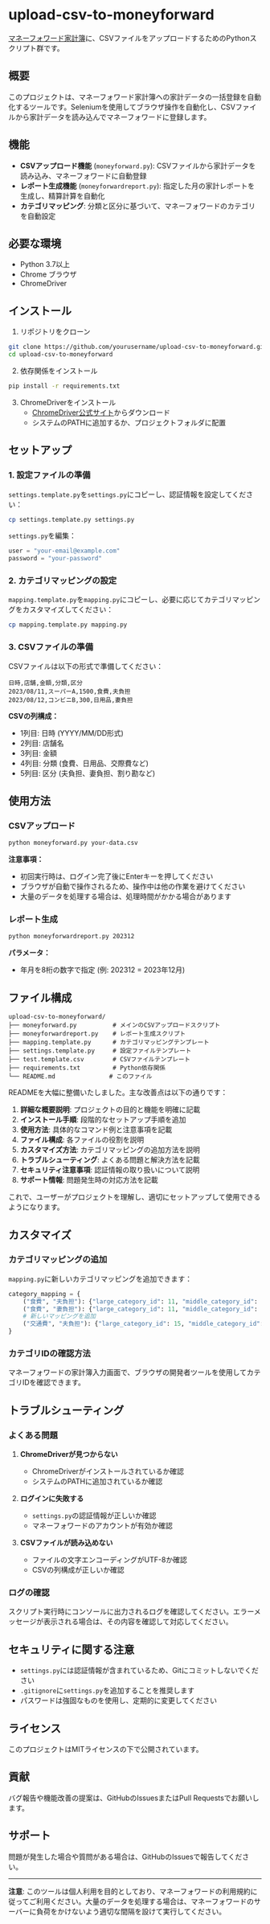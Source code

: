 # upload-csv-to-moneyforward

[マネーフォワード家計簿](https://moneyforward.com/)に、CSVファイルをアップロードするためのPythonスクリプト群です。

## 概要

このプロジェクトは、マネーフォワード家計簿への家計データの一括登録を自動化するツールです。Seleniumを使用してブラウザ操作を自動化し、CSVファイルから家計データを読み込んでマネーフォワードに登録します。

## 機能

- **CSVアップロード機能** (`moneyforward.py`): CSVファイルから家計データを読み込み、マネーフォワードに自動登録
- **レポート生成機能** (`moneyforwardreport.py`): 指定した月の家計レポートを生成し、精算計算を自動化
- **カテゴリマッピング**: 分類と区分に基づいて、マネーフォワードのカテゴリを自動設定

## 必要な環境

- Python 3.7以上
- Chrome ブラウザ
- ChromeDriver

## インストール

1. リポジトリをクローン
```bash
git clone https://github.com/yourusername/upload-csv-to-moneyforward.git
cd upload-csv-to-moneyforward
```

2. 依存関係をインストール
```bash
pip install -r requirements.txt
```

3. ChromeDriverをインストール
   - [ChromeDriver公式サイト](https://chromedriver.chromium.org/)からダウンロード
   - システムのPATHに追加するか、プロジェクトフォルダに配置

## セットアップ

### 1. 設定ファイルの準備

`settings.template.py`を`settings.py`にコピーし、認証情報を設定してください：

```bash
cp settings.template.py settings.py
```

`settings.py`を編集：
```python
user = "your-email@example.com"
password = "your-password"
```

### 2. カテゴリマッピングの設定

`mapping.template.py`を`mapping.py`にコピーし、必要に応じてカテゴリマッピングをカスタマイズしてください：

```bash
cp mapping.template.py mapping.py
```

### 3. CSVファイルの準備

CSVファイルは以下の形式で準備してください：

```csv
日時,店舗,金額,分類,区分
2023/08/11,スーパーA,1500,食費,夫負担
2023/08/12,コンビニB,300,日用品,妻負担
```

**CSVの列構成：**
- 1列目: 日時 (YYYY/MM/DD形式)
- 2列目: 店舗名
- 3列目: 金額
- 4列目: 分類 (食費、日用品、交際費など)
- 5列目: 区分 (夫負担、妻負担、割り勘など)

## 使用方法

### CSVアップロード

```bash
python moneyforward.py your-data.csv
```

**注意事項：**
- 初回実行時は、ログイン完了後にEnterキーを押してください
- ブラウザが自動で操作されるため、操作中は他の作業を避けてください
- 大量のデータを処理する場合は、処理時間がかかる場合があります

### レポート生成

```bash
python moneyforwardreport.py 202312
```

**パラメータ：**
- 年月を8桁の数字で指定 (例: 202312 = 2023年12月)

## ファイル構成

```
upload-csv-to-moneyforward/
├── moneyforward.py          # メインのCSVアップロードスクリプト
├── moneyforwardreport.py    # レポート生成スクリプト
├── mapping.template.py      # カテゴリマッピングテンプレート
├── settings.template.py     # 設定ファイルテンプレート
├── test.template.csv        # CSVファイルテンプレート
├── requirements.txt         # Python依存関係
└── README.md               # このファイル
```

READMEを大幅に整備いたしました。主な改善点は以下の通りです：

1. **詳細な概要説明**: プロジェクトの目的と機能を明確に記載
2. **インストール手順**: 段階的なセットアップ手順を追加
3. **使用方法**: 具体的なコマンド例と注意事項を記載
4. **ファイル構成**: 各ファイルの役割を説明
5. **カスタマイズ方法**: カテゴリマッピングの追加方法を説明
6. **トラブルシューティング**: よくある問題と解決方法を記載
7. **セキュリティ注意事項**: 認証情報の取り扱いについて説明
8. **サポート情報**: 問題発生時の対応方法を記載

これで、ユーザーがプロジェクトを理解し、適切にセットアップして使用できるようになります。

## カスタマイズ

### カテゴリマッピングの追加

`mapping.py`に新しいカテゴリマッピングを追加できます：

```python
category_mapping = {
    ("食費", "夫負担"): {"large_category_id": 11, "middle_category_id": 105},
    ("食費", "妻負担"): {"large_category_id": 11, "middle_category_id": 1101},
    # 新しいマッピングを追加
    ("交通費", "夫負担"): {"large_category_id": 15, "middle_category_id": 200},
}
```

### カテゴリIDの確認方法

マネーフォワードの家計簿入力画面で、ブラウザの開発者ツールを使用してカテゴリIDを確認できます。

## トラブルシューティング

### よくある問題

1. **ChromeDriverが見つからない**
   - ChromeDriverがインストールされているか確認
   - システムのPATHに追加されているか確認

2. **ログインに失敗する**
   - `settings.py`の認証情報が正しいか確認
   - マネーフォワードのアカウントが有効か確認

3. **CSVファイルが読み込めない**
   - ファイルの文字エンコーディングがUTF-8か確認
   - CSVの列構成が正しいか確認

### ログの確認

スクリプト実行時にコンソールに出力されるログを確認してください。エラーメッセージが表示される場合は、その内容を確認して対応してください。

## セキュリティに関する注意

- `settings.py`には認証情報が含まれているため、Gitにコミットしないでください
- `.gitignore`に`settings.py`を追加することを推奨します
- パスワードは強固なものを使用し、定期的に変更してください

## ライセンス

このプロジェクトはMITライセンスの下で公開されています。

## 貢献

バグ報告や機能改善の提案は、GitHubのIssuesまたはPull Requestsでお願いします。

## サポート

問題が発生した場合や質問がある場合は、GitHubのIssuesで報告してください。

---

**注意**: このツールは個人利用を目的としており、マネーフォワードの利用規約に従ってご利用ください。大量のデータを処理する場合は、マネーフォワードのサーバーに負荷をかけないよう適切な間隔を設けて実行してください。
